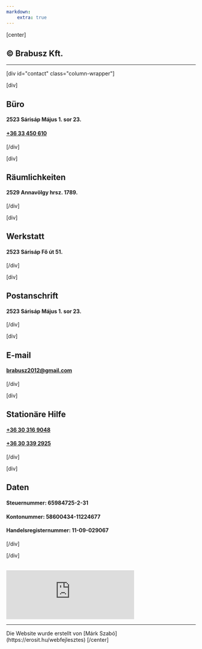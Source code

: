 ```yaml
---
markdown:
    extra: true
---
```


[center]
## © Brabusz Kft.
<hr>

[div id="contact" class="column-wrapper"]

[div]
## <i class="las la-building"></i> Büro
#### 2523 Sárisáp Május 1. sor 23.  
#### [+36 33 450 610](tel:+3633450610)
[/div]

[div]
## <i class="las la-industry"></i> Räumlichkeiten
#### 2529 Annavölgy hrsz. 1789.
[/div]


[div]
## <i class="las la-tools"></i> Werkstatt
#### 2523 Sárisáp Fő út 51.
[/div]


[div]
## <i class="las la-envelope"></i> Postanschrift
#### 2523 Sárisáp Május 1. sor 23.
[/div]


[div]
## <i class="las la-at"></i> E-mail
#### [brabusz2012@gmail.com](mailto:brabusz2012@gmail.com)
[/div]

[div]
## <i class="las la-user"></i> Stationäre Hilfe	
#### [+36 30 316 9048](tel:+36303169048)  
#### [+36 30 339 2925](tel:+36303392925)
[/div]

[div]
## <i class="las la-money-check"></i> Daten
#### Steuernummer: 65984725-2-31
#### Kontonummer: 58600434-11224677
#### Handelsregisternummer: 11-09-029067
[/div]

[/div]

<br/>

<iframe src="https://www.facebook.com/plugins/page.php?href=https%3A%2F%2Fwww.facebook.com%2Fbrabusz.szemelyszallitas&tabs&width=340&height=130&small_header=false&adapt_container_width=true&hide_cover=false&show_facepile=true&appId=566471170541531" width="340" height="130" style="border:none;overflow:hidden" scrolling="no" frameborder="0" allowfullscreen="true" allow="autoplay; clipboard-write; encrypted-media; picture-in-picture; web-share"></iframe>


<hr>
Die Website wurde erstellt von  
[Márk Szabó](https://erosit.hu/webfejlesztes)
[/center]
